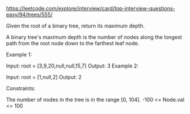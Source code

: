https://leetcode.com/explore/interview/card/top-interview-questions-easy/94/trees/555/    

Given the root of a binary tree, return its maximum depth.

A binary tree's maximum depth is the number of nodes along the longest path from the root node down to the farthest leaf node.

 

Example 1:


Input: root = [3,9,20,null,null,15,7]
Output: 3
Example 2:

Input: root = [1,null,2]
Output: 2
 

Constraints:

The number of nodes in the tree is in the range [0, 104].
-100 <= Node.val <= 100